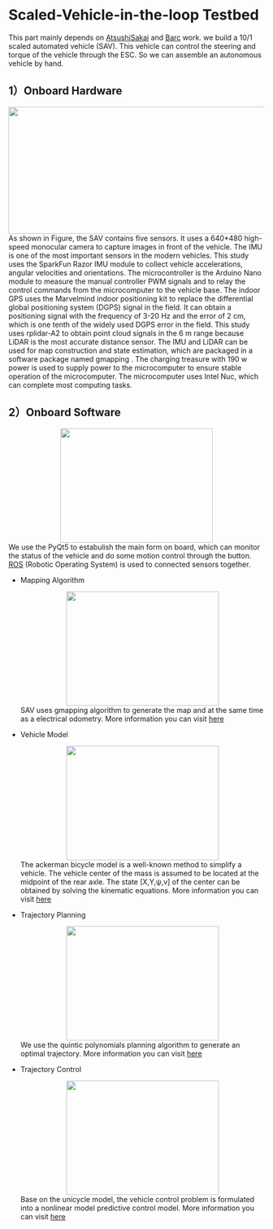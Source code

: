 Scaled-Vehicle-in-the-loop Testbed
====
This part mainly depends on [AtsushiSakai](https://github.com/AtsushiSakai/PythonRobotics) and [Barc](https://github.com/MPC-Berkeley/barc) work. we build a 10/1 scaled automated vehicle (SAV). This vehicle can control the steering and torque of the vehicle through the ESC. So we can assemble an autonomous vehicle by hand.<bar>

1）Onboard Hardware
----
<bar><div align=center><img width="800" height="250" src="https://github.com/tongjirc/Intelligent-Vehicle-and-Road/blob/master/IMG/hardware.png"/></div>
As shown in Figure, the SAV contains five sensors. It uses a 640*480 high-speed monocular camera to capture images in front of the vehicle. The IMU is one of the most important sensors in the modern vehicles. This study uses the SparkFun Razor IMU module to collect vehicle accelerations, angular velocities and orientations. The microcontroller is the Arduino Nano module to measure the manual controller PWM signals and to relay the control commands from the microcomputer to the vehicle base. The indoor GPS uses the Marvelmind indoor positioning kit to replace the differential global positioning system (DGPS) signal in the field. It can obtain a positioning signal with the frequency of 3-20 Hz and the error of 2 cm, which is one tenth of the widely used DGPS error in the field. This study uses rplidar-A2 to obtain point cloud signals in the 6 m range because LiDAR is the most accurate distance sensor. The IMU and LiDAR can be used for map construction and state estimation, which are packaged in a software package named gmapping . The charging treasure with 190 w power is used to supply power to the microcomputer to ensure stable operation of the microcomputer. The microcomputer uses Intel Nuc, which can complete most computing tasks.
 <bar>

2）Onboard Software
----
<bar><div align=center><img width="300" height="225" src="https://github.com/tongjirc/Intelligent-Vehicle-and-Road/blob/master/IMG/onboard_software.png"/></div>
We use the PyQt5 to estabulish the main form on board, which can monitor the status of the vehicle and do some motion control through the button. [ROS](http://wiki.ros.org/ROS/Introduction) (Robotic Operating System) is used to connected sensors together.

+ Mapping Algorithm
<bar><div align=center><img width="300" height="225" src="https://github.com/tongjirc/Intelligent-Vehicle-and-Road/blob/master/IMG/mapping.png"/></div>
SAV uses gmapping algorithm to generate the map and at the same time as a electrical odometry. More information you can visit [here](https://ieeexplore.ieee.org/document/7480175/)

+ Vehicle Model
<bar><div align=center><img width="300" height="225" src="https://github.com/tongjirc/Intelligent-Vehicle-and-Road/blob/master/IMG/ackman_model.png"/></div>
The ackerman bicycle model is a well-known method to simplify a vehicle. The vehicle center of the mass is assumed to be located at the midpoint of the rear axle. The state [X,Y,ψ,v] of the center can be obtained by solving the kinematic equations. More information you can visit [here](https://ieeexplore.ieee.org/document/7995816)

+ Trajectory Planning
<bar><div align=center><img width="300" height="225" src="https://github.com/tongjirc/Intelligent-Vehicle-and-Road/blob/master/IMG/planning.gif"/></div>
We use the quintic polynomials planning algorithm to generate an optimal trajectory. More information you can visit [here](https://ieeexplore.ieee.org/document/637936)

+ Trajectory Control
<bar><div align=center><img width="300" height="225" src="https://github.com/tongjirc/Intelligent-Vehicle-and-Road/blob/master/IMG/trajectory_tracking.gif"/></div>
Base on the unicycle model, the vehicle control problem is formulated into a nonlinear model predictive control model. More information you can visit [here](https://ieeexplore.ieee.org/abstract/document/7995816)
